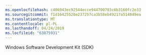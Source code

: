 ```yaml
---
ms.openlocfilehash: c406943ec92544ecce944700783c6b3160fc2e33
ms.sourcegitcommit: f1d16425528e237257ca3b58eb49217a514849ea
ms.translationtype: MT
ms.contentlocale: pl-PL
ms.lasthandoff: 04/24/2019
ms.locfileid: "63875931"
---
```

Windows Software Development Kit (SDK)